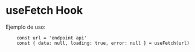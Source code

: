 #  useFetch Hook

Ejemplo de uso:
```
    const url = 'endpoint api'
    const { data: null, loading: true, error: null } = useFetch(url)
```

